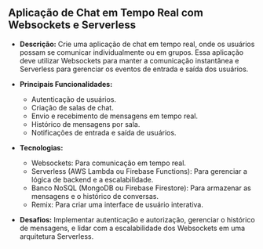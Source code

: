 ## Aplicação de Chat em Tempo Real com Websockets e Serverless

- **Descrição:** Crie uma aplicação de chat em tempo real, onde os usuários possam se comunicar individualmente ou em grupos. Essa aplicação deve utilizar Websockets para manter a comunicação instantânea e Serverless para gerenciar os eventos de entrada e saída dos usuários.

- **Principais Funcionalidades:**
    - Autenticação de usuários.
    - Criação de salas de chat.
    - Envio e recebimento de mensagens em tempo real.
    - Histórico de mensagens por sala.
    - Notificações de entrada e saída de usuários.

- **Tecnologias:**
    - Websockets: Para comunicação em tempo real.
    - Serverless (AWS Lambda ou Firebase Functions): Para gerenciar a lógica de backend e a escalabilidade.
    - Banco NoSQL (MongoDB ou Firebase Firestore): Para armazenar as mensagens e o histórico de conversas.
    - Remix: Para criar uma interface de usuário interativa.

- **Desafios:** Implementar autenticação e autorização, gerenciar o histórico de mensagens, e lidar com a escalabilidade dos Websockets em uma arquitetura Serverless.